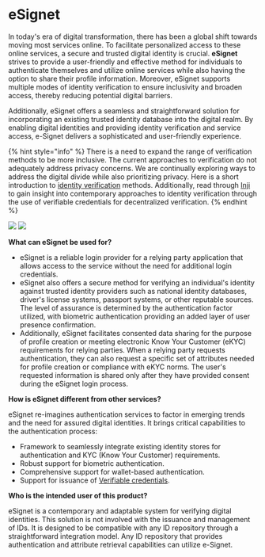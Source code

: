# eSignet

In today's era of digital transformation, there has been a global shift towards moving most services online. To facilitate personalized access to these online services, a secure and trusted digital identity is crucial. **eSignet** strives to provide a user-friendly and effective method for individuals to authenticate themselves and utilize online services while also having the option to share their profile information. Moreover, eSignet supports multiple modes of identity verification to ensure inclusivity and broaden access, thereby reducing potential digital barriers.

Additionally, eSignet offers a seamless and straightforward solution for incorporating an existing trusted identity database into the digital realm. By enabling digital identities and providing identity verification and service access, e-Signet delivers a sophisticated and user-friendly experience.

{% hint style="info" %}
There is a need to expand the range of verification methods to be more inclusive. The current approaches to verification do not adequately address privacy concerns. We are continually exploring ways to address the digital divide while also prioritizing privacy. Here is a short introduction to [identity verification](glossary.md#identity-verification) methods. Additionally, read through [Inji](https://docs.mosip.io/inji/) to gain insight into contemporary approaches to identity verification through the use of verifiable credentials for decentralized verification.
{% endhint %}

![](\_images/e-signet-qr.jpg) ![](\_images/e-signet-bio.jpg)

**What can eSignet be used for?**

* eSignet is a reliable login provider for a relying party application that allows access to the service without the need for additional login credentials.
* eSignet also offers a secure method for verifying an individual's identity against trusted identity providers such as national identity databases, driver's license systems, passport systems, or other reputable sources. The level of assurance is determined by the authentication factor utilized, with biometric authentication providing an added layer of user presence confirmation.
* Additionally, eSignet facilitates consented data sharing for the purpose of profile creation or meeting electronic Know Your Customer (eKYC) requirements for relying parties. When a relying party requests authentication, they can also request a specific set of attributes needed for profile creation or compliance with eKYC norms. The user's requested information is shared only after they have provided consent during the eSignet login process.

**How is eSignet different from other services?**

eSignet re-imagines authentication services to factor in emerging trends and the need for assured digital identities. It brings critical capabilities to the authentication process:

* Framework to seamlessly integrate existing identity stores for authentication and KYC (Know Your Customer) requirements.
* Robust support for biometric authentication.
* Comprehensive support for wallet-based authentication.
* Support for issuance of [Verifiable credentials](integration-guides/vc-issuer.md).

**Who is the intended user of this product?**

eSignet is a contemporary and adaptable system for verifying digital identities. This solution is not involved with the issuance and management of IDs. It is designed to be compatible with any ID repository through a straightforward integration model. Any ID repository that provides authentication and attribute retrieval capabilities can utilize e-Signet.
